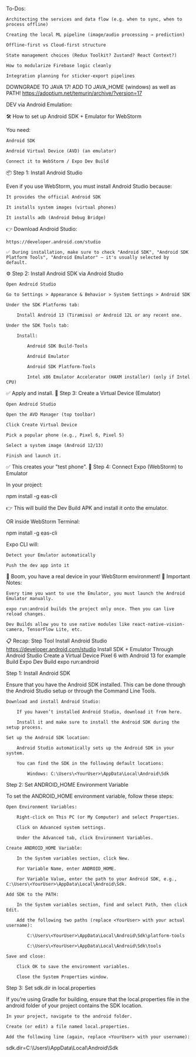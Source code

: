 To-Dos:

    Architecting the services and data flow (e.g. when to sync, when to process offline)

    Creating the local ML pipeline (image/audio processing → prediction)

    Offline-first vs Cloud-first structure

    State management choices (Redux Toolkit? Zustand? React Context?)

    How to modularize Firebase logic cleanly

    Integration planning for sticker-export pipelines


DOWNGRADE TO JAVA 17! ADD TO JAVA_HOME (windows) as well as PATH!
https://adoptium.net/temurin/archive/?version=17

DEV via Android Emulation:

🛠 How to set up Android SDK + Emulator for WebStorm

You need:

    Android SDK

    Android Virtual Device (AVD) (an emulator)

    Connect it to WebStorm / Expo Dev Build

📦 Step 1: Install Android Studio

Even if you use WebStorm, you must install Android Studio because:

    It provides the official Android SDK

    It installs system images (virtual phones)

    It installs adb (Android Debug Bridge)

👉 Download Android Studio:

    https://developer.android.com/studio

    ✅ During installation, make sure to check "Android SDK", "Android SDK Platform Tools", "Android Emulator" — it's usually selected by default.

⚙️ Step 2: Install Android SDK via Android Studio

    Open Android Studio

    Go to Settings > Appearance & Behavior > System Settings > Android SDK

    Under the SDK Platforms tab:

        Install Android 13 (Tiramisu) or Android 12L or any recent one.

    Under the SDK Tools tab:

        Install:

            Android SDK Build-Tools

            Android Emulator

            Android SDK Platform-Tools

            Intel x86 Emulator Accelerator (HAXM installer) (only if Intel CPU)

✅ Apply and install.
📱 Step 3: Create a Virtual Device (Emulator)

    Open Android Studio

    Open the AVD Manager (top toolbar)

    Click Create Virtual Device

    Pick a popular phone (e.g., Pixel 6, Pixel 5)

    Select a system image (Android 12/13)

    Finish and launch it.

✅ This creates your "test phone".
📡 Step 4: Connect Expo (WebStorm) to Emulator

In your project:

npm install -g eas-cli

👉 This will build the Dev Build APK and install it onto the emulator.

OR inside WebStorm Terminal:

npm install -g eas-cli

Expo CLI will:

    Detect your Emulator automatically

    Push the dev app into it

🚀 Boom, you have a real device in your WebStorm environment!
🧠 Important Notes:

    Every time you want to use the Emulator, you must launch the Android Emulator manually.

    expo run:android builds the project only once. Then you can live reload changes.

    Dev Builds allow you to use native modules like react-native-vision-camera, TensorFlow Lite, etc.

📋 Recap:
Step	Tool
Install Android Studio	https://developer.android.com/studio
Install SDK + Emulator	Through Android Studio
Create a Virtual Device	Pixel 6 with Android 13 for example
Build Expo Dev Build	expo run:android

Step 1: Install Android SDK

Ensure that you have the Android SDK installed. This can be done through the Android Studio setup or through the Command Line Tools.

    Download and install Android Studio:

        If you haven’t installed Android Studio, download it from here.

        Install it and make sure to install the Android SDK during the setup process.

    Set up the Android SDK location:

        Android Studio automatically sets up the Android SDK in your system.

        You can find the SDK in the following default locations:

            Windows: C:\Users\<YourUser>\AppData\Local\Android\Sdk

Step 2: Set ANDROID_HOME Environment Variable

To set the ANDROID_HOME environment variable, follow these steps:

    Open Environment Variables:

        Right-click on This PC (or My Computer) and select Properties.

        Click on Advanced system settings.

        Under the Advanced tab, click Environment Variables.

    Create ANDROID_HOME Variable:

        In the System variables section, click New.

        For Variable Name, enter ANDROID_HOME.

        For Variable Value, enter the path to your Android SDK, e.g., C:\Users\<YourUser>\AppData\Local\Android\Sdk.

    Add SDK to the PATH:

        In the System variables section, find and select Path, then click Edit.

        Add the following two paths (replace <YourUser> with your actual username):

            C:\Users\<YourUser>\AppData\Local\Android\Sdk\platform-tools

            C:\Users\<YourUser>\AppData\Local\Android\Sdk\tools

    Save and close:

        Click OK to save the environment variables.

        Close the System Properties window.

Step 3: Set sdk.dir in local.properties

If you’re using Gradle for building, ensure that the local.properties file in the android folder of your project contains the SDK location.

    In your project, navigate to the android folder.

    Create (or edit) a file named local.properties.

    Add the following line (again, replace <YourUser> with your username):

sdk.dir=C:\\Users\\<YourUser>\\AppData\\Local\\Android\\Sdk